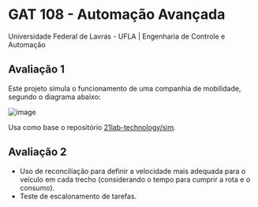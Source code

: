 # GAT 108 - Automação Avançada 
Universidade Federal de Lavras - UFLA | Engenharia de Controle e Automação

## Avaliação 1

Este projeto simula o funcionamento de uma companhia de mobilidade, segundo o diagrama abaixo:

![image](https://github.com/felipedpgabriel/sim/assets/79221267/44d56343-0071-453c-93e5-a3a507036046)

Usa como base o repositório [21lab-technology/sim](https://github.com/21lab-technology/sim).

## Avaliação 2

* Uso de reconciliação para definir a velocidade mais adequada para o veículo em cada trecho (considerando o tempo para cumprir a rota e o consumo).
* Teste de escalonamento de tarefas.
